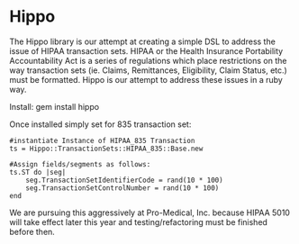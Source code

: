 Hippo
=====

The Hippo library is our attempt at creating a simple DSL to address the issue of HIPAA transaction sets.  HIPAA or the Health Insurance Portability Accountability Act is a series of regulations which place restrictions on the way transaction sets  (ie. Claims, Remittances, Eligibility, Claim Status, etc.) must be formatted.  Hippo is our attempt to address these issues in a ruby way. 

Install: 
    gem install hippo

Once installed simply set for 835 transaction set:


    #instantiate Instance of HIPAA_835 Transaction
    ts = Hippo::TransactionSets::HIPAA_835::Base.new
	
    #Assign fields/segments as follows: 
    ts.ST do |seg|
        seg.TransactionSetIdentifierCode = rand(10 * 100)
        seg.TransactionSetControlNumber = rand(10 * 100)
    end

We are pursuing this aggressively at Pro-Medical, Inc. because HIPAA 5010 will take effect later this year and testing/refactoring must be finished before then.